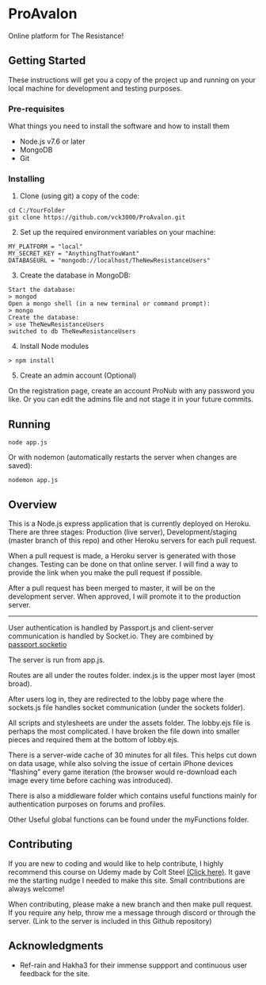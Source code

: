 # ProAvalon
Online platform for The Resistance!

## Getting Started

These instructions will get you a copy of the project up and running on your local machine for development and testing purposes.

### Pre-requisites


What things you need to install the software and how to install them
- Node.js v7.6 or later
- MongoDB
- Git

### Installing

1. Clone (using git) a copy of the code:
```
cd C:/YourFolder
git clone https://github.com/vck3000/ProAvalon.git
```
2. Set up the required environment variables on your machine:
```
MY_PLATFORM = "local"
MY_SECRET_KEY = "AnythingThatYouWant"
DATABASEURL = "mongodb://localhost/TheNewResistanceUsers"
```
3. Create the database in MongoDB:
```
Start the database:
> mongod
Open a mongo shell (in a new terminal or command prompt):
> mongo
Create the database:
> use TheNewResistanceUsers
switched to db TheNewResistanceUsers
```
4. Install Node modules
```
> npm install
```
5. Create an admin account (Optional)

On the registration page, create an account ProNub with any password you like.
Or you can edit the admins file and not stage it in your future commits.

## Running
```
node app.js
```
Or with nodemon (automatically restarts the server when changes are saved):
```
nodemon app.js
```

## Overview
This is a Node.js express application that is currently deployed on Heroku. There are three stages: Production (live server), Development/staging (master branch of this repo) and other Heroku servers for each pull request.

When a pull request is made, a Heroku server is generated with those changes. Testing can be done on that online server. I will find a way to provide the link when you make the pull request if possible.

After a pull request has been merged to master, it will be on the development server. When approved, I will promote it to the production server.

---

User authentication is handled by Passport.js and client-server communication is handled by Socket.io. They are combined by [passport.socketio](https://www.npmjs.com/package/passport.socketio)


The server is run from app.js. 

Routes are all under the routes folder. index.js is the upper most layer (most broad).

After users log in, they are redirected to the lobby page where the sockets.js file handles socket communication (under the sockets folder).

All scripts and stylesheets are under the assets folder. The lobby.ejs file is perhaps the most complicated. I have broken the file down into smaller pieces and required them at the bottom of lobby.ejs.

There is a server-wide cache of 30 minutes for all files. This helps cut down on data usage, while also solving the issue of certain iPhone devices "flashing" every game iteration (the browser would re-download each image every time before caching was introduced).

There is also a middleware folder which contains useful functions mainly for authentication purposes on forums and profiles. 

Other Useful global functions can be found under the myFunctions folder. 

## Contributing
If you are new to coding and would like to help contribute, I highly recommend this course on Udemy made by Colt Steel [(Click here)](https://www.udemy.com/the-web-developer-bootcamp/). It gave me the starting nudge I needed to make this site. Small contributions are always welcome!

When contributing, please make a new branch and then make pull request. If you require any help, throw me a message through discord or through the server. (Link to the server is included in this Github repository)

## Acknowledgments

* Ref-rain and Hakha3 for their immense suppport and continuous user feedback for the site.
